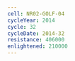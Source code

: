 ```yaml
---
cell: NR02-GOLF-04
cycleYear: 2014
cycle: 32
cycleDate: 2014-32
resistance: 406000
enlightened: 210000 
---
```

      